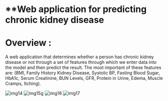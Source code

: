 # **Web application for predicting chronic kidney disease
# Overview :
A web application that determines whether a person has chronic kidney disease or not through a set of features through which we enter data into the model and then predict the result. 
The most important of these features are: (BMI, Family History Kidney Disease, Systolic BP, Fasting Blood Sugar, HbA1c, Serum Creatinine, BUN Levels, GFR, Protein in Urine, Edema,
Muscle Cramps, Itching).


![img14](https://github.com/user-attachments/assets/658986bc-2c41-483e-87ea-f2e9f7f169f1)
![img15](https://github.com/user-attachments/assets/b8f23b57-fa8e-4899-a8b8-9f7db993dcc0)g
![img16](https://github.com/user-attachments/assets/b23c84c1-fea3-475b-9a3e-4b106e834ec4)
![img17](https://github.com/user-attachments/assets/3714170c-653c-4d52-8fa0-7e0b93b04ff8)
